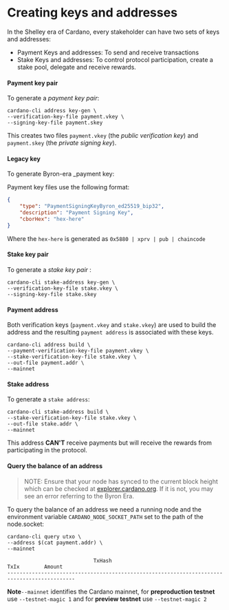 # Creating keys and addresses

In the Shelley era of Cardano, every stakeholder can have two sets of keys and addresses:

* Payment Keys and addresses: To send and receive transactions
* Stake Keys and addresses: To control protocol participation, create a stake pool, delegate and receive rewards.

#### Payment key pair

To generate a _payment key pair_:

```
cardano-cli address key-gen \
--verification-key-file payment.vkey \
--signing-key-file payment.skey
```
This creates two files `payment.vkey` (the _public verification key_) and `payment.skey` (the _private signing key_).

#### Legacy key

To generate Byron-era _payment key:

Payment key files use the following format:
```json
{
    "type": "PaymentSigningKeyByron_ed25519_bip32",
    "description": "Payment Signing Key",
    "cborHex": "hex-here"
}
```

Where the `hex-here` is generated as `0x5880 | xprv | pub | chaincode`

#### Stake key pair
To generate a _stake key pair_ :

```
cardano-cli stake-address key-gen \
--verification-key-file stake.vkey \
--signing-key-file stake.skey
```
#### Payment address
Both verification keys (`payment.vkey` and `stake.vkey`) are used to build the address and the resulting `payment address` is associated with these keys.

```
cardano-cli address build \
--payment-verification-key-file payment.vkey \
--stake-verification-key-file stake.vkey \
--out-file payment.addr \
--mainnet
```
#### Stake address

To generate a `stake address`:

```
cardano-cli stake-address build \
--stake-verification-key-file stake.vkey \
--out-file stake.addr \
--mainnet
```
This address __CAN'T__ receive payments but will receive the rewards from participating in the protocol.


#### Query the balance of an address

> NOTE: Ensure that your node has synced to the current block height which can be checked at [explorer.cardano.org](https://explorer.cardano.org). If it is not, you may see an error referring to the Byron Era.

To query the balance of an address we need a running node and the environment variable `CARDANO_NODE_SOCKET_PATH` set to the path of the node.socket:

```
cardano-cli query utxo \
--address $(cat payment.addr) \
--mainnet
```
```
                            TxHash                                 TxIx        Amount
--------------------------------------------------------------------------------------------
```

**Note**`--mainnet` identifies the Cardano mainnet, for **preproduction testnet** use `--testnet-magic 1` and for **preview testnet** use `--testnet-magic 2`
